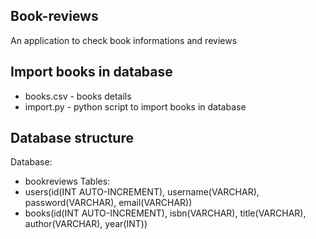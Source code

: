 ## Book-reviews
An application to check book informations and reviews

## Import books in database
* books.csv - books details
* import.py - python script to import books in database

## Database structure
 Database:
* bookreviews
 Tables:
* users(id(INT AUTO-INCREMENT), username(VARCHAR), password(VARCHAR), email(VARCHAR))
* books(id(INT AUTO-INCREMENT), isbn(VARCHAR), title(VARCHAR), author(VARCHAR), year(INT))
